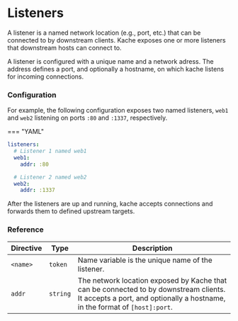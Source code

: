 # Listeners

A listener is a named network location (e.g., port, etc.) that can be connected to by downstream clients. Kache exposes one or more listeners that downstream hosts can connect to.

A listener is configured with a unique name and a network adress. The address defines a port, and optionally a hostname, on which kache listens for incoming connections.

### Configuration

For example, the following configuration exposes two named listeners, `web1` and `web2` listening on ports `:80` and `:1337`, respectively.

=== "YAML"
  ```yaml
  listeners:
    # Listener 1 named web1
    web1:
      addr: :80

    # Listener 2 named web2
    web2:
      addr: :1337
  ```

After the listeners are up and running, kache accepts connections and forwards them to defined upstream targets.

### Reference

| Directive     | Type        | Description                          |
| -----------   | ----------- | ------------------------------------ |
| `<name>`      | `token`     | Name variable is the unique name of the listener.  |
| `addr`        | `string`    | The network location exposed by Kache that can be connected to by downstream clients. It accepts a port, and optionally a hostname, in the format of `[host]:port`. |